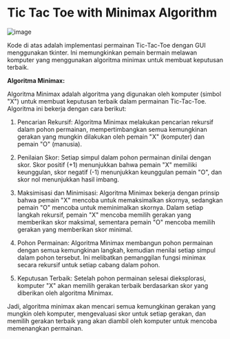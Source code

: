 # Tic Tac Toe with Minimax Algorithm
![image](https://github.com/mrasyidannafi/TicTacToe_minimaxAI_5311420053_Rasyid/assets/149043860/968883b0-eedd-4833-a658-e81145d6dfae)



Kode di atas adalah implementasi permainan Tic-Tac-Toe dengan GUI menggunakan tkinter. Ini memungkinkan pemain bermain melawan komputer yang menggunakan algoritma minimax untuk membuat keputusan terbaik.



**Algoritma Minimax:**


Algoritma Minimax adalah algoritma yang digunakan oleh komputer (simbol "X") untuk membuat keputusan terbaik dalam permainan Tic-Tac-Toe. Algoritma ini bekerja dengan cara berikut:


1. Pencarian Rekursif: Algoritma Minimax melakukan pencarian rekursif dalam pohon permainan, mempertimbangkan semua kemungkinan gerakan yang mungkin dilakukan oleh pemain "X" (komputer) dan pemain "O" (manusia).


2. Penilaian Skor: Setiap simpul dalam pohon permainan dinilai dengan skor. Skor positif (+1) menunjukkan bahwa pemain "X" memiliki keunggulan, skor negatif (-1) menunjukkan keunggulan pemain "O", dan skor nol menunjukkan hasil imbang.


3. Maksimisasi dan Minimisasi: Algoritma Minimax bekerja dengan prinsip bahwa pemain "X" mencoba untuk memaksimalkan skornya, sedangkan pemain "O" mencoba untuk meminimalkan skornya. Dalam setiap langkah rekursif, pemain "X" mencoba memilih gerakan yang memberikan skor maksimal, sementara pemain "O" mencoba memilih gerakan yang memberikan skor minimal.


4. Pohon Permainan: Algoritma Minimax membangun pohon permainan dengan semua kemungkinan langkah, kemudian menilai setiap simpul dalam pohon tersebut. Ini melibatkan pemanggilan fungsi minimax secara rekursif untuk setiap cabang dalam pohon.


5. Keputusan Terbaik: Setelah pohon permainan selesai dieksplorasi, komputer "X" akan memilih gerakan terbaik berdasarkan skor yang diberikan oleh algoritma Minimax.






Jadi, algoritma minimax akan mencari semua kemungkinan gerakan yang mungkin oleh komputer, mengevaluasi skor untuk setiap gerakan, dan memilih gerakan terbaik yang akan diambil oleh komputer untuk mencoba memenangkan permainan.
